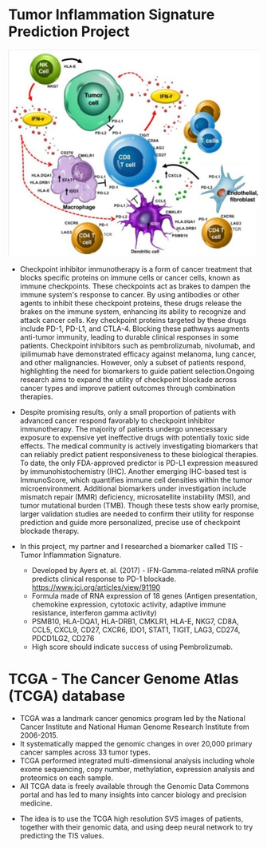 # Tumor Inflammation Signature Prediction Project
![TIS](data/TIS.jpg)
* Checkpoint inhibitor immunotherapy is a form of cancer treatment that blocks specific proteins on immune cells or cancer cells, known as immune checkpoints. These checkpoints act as brakes to dampen the
  immune system's response to cancer. By using antibodies or other agents to inhibit these checkpoint proteins, these drugs release the brakes on the immune system, enhancing its ability to recognize and attack
  cancer cells. Key checkpoint proteins targeted by these drugs include PD-1, PD-L1, and CTLA-4. Blocking these pathways augments anti-tumor immunity, leading to durable clinical responses in some patients.
  Checkpoint inhibitors such as pembrolizumab, nivolumab, and ipilimumab have demonstrated efficacy against melanoma, lung cancer, and other malignancies. However, only a subset of patients respond, highlighting
  the need for biomarkers to guide patient selection.Ongoing research aims to expand the utility of checkpoint blockade across cancer types and improve patient outcomes through combination therapies.

* Despite promising results, only a small proportion of patients with advanced cancer respond favorably to checkpoint inhibitor immunotherapy. The majority of patients undergo unnecessary exposure to expensive
  yet ineffective drugs with potentially toxic side effects. The medical community is actively investigating biomarkers that can reliably predict patient responsiveness to these biological therapies. To date,
  the only FDA-approved predictor is PD-L1 expression measured by immunohistochemistry (IHC). Another emerging IHC-based test is ImmunoScore, which quantifies immune cell densities within the tumor
  microenvironment. Additional biomarkers under investigation include mismatch repair (MMR) deficiency, microsatellite instability (MSI), and tumor mutational burden (TMB). Though these tests show early promise,
  larger validation studies are needed to confirm their utility for response prediction and guide more personalized, precise use of checkpoint blockade therapy.

* In this project, my partner and I researched a biomarker called TIS - Tumor Inflammation Signature.
  + Developed by Ayers et. al. (2017) - IFN-Gamma-related mRNA profile predicts clinical response to PD-1 blockade. https://www.jci.org/articles/view/91190
  + Formula made of RNA expression of 18 genes (Antigen presentation, chemokine expression, cytotoxic activity, adaptive immune resistance, interferon gamma activity)
  + PSMB10, HLA-DQA1, HLA-DRB1, CMKLR1, HLA-E, NKG7, CD8A, CCL5, CXCL9, CD27, CXCR6, IDO1, STAT1, TIGIT, LAG3, CD274, PDCD1LG2, CD276
  + High score should indicate success of using Pembrolizumab.

# TCGA - The Cancer Genome Atlas (TCGA) database

* TCGA was a landmark cancer genomics program led by the National Cancer Institute and National Human Genome Research Institute from 2006-2015. 
* It systematically mapped the genomic changes in over 20,000 primary cancer samples across 33 tumor types.
* TCGA performed integrated multi-dimensional analysis including whole exome sequencing, copy number, methylation, expression analysis and proteomics on each sample.
* All TCGA data is freely available through the Genomic Data Commons portal and has led to many insights into cancer biology and precision medicine. 

+ The idea is to use the TCGA high resolution SVS images of patients, together with their genomic data, and using deep neural network to try predicting the TIS values.